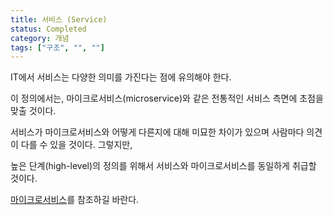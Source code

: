 ```yaml
---
title: 서비스 (Service)
status: Completed
category: 개념
tags: ["구조", "", ""]
---
```


<!--Please note that in IT, service has multiple meanings.-->
IT에서 서비스는 다양한 의미를 가진다는 점에 유의해야 한다.
<!-- In this definition, we'll focus on the more traditional one: service as in microservice.  -->
이 정의에서는, 마이크로서비스(microservice)와 같은 전통적인 서비스 측면에 초점을 맞출 것이다.
<!-- How or even if services differ from microservices is nuanced and different people may have different opinions.  -->
서비스가 마이크로서비스와 어떻게 다른지에 대해 미묘한 차이가 있으며 사람마다 의견이 다를 수 있을 것이다. 그렇지만, 
<!-- For a high-level definition, we'll treat them as the same.  -->
높은 단계(high-level)의 정의를 위해서 서비스와 마이크로서비스를 동일하게 취급할 것이다.
<!-- Please refer to the [microservices](/microservices/) definition. -->
[마이크로서비스](/ko/microservices/)를 참조하길 바란다.
